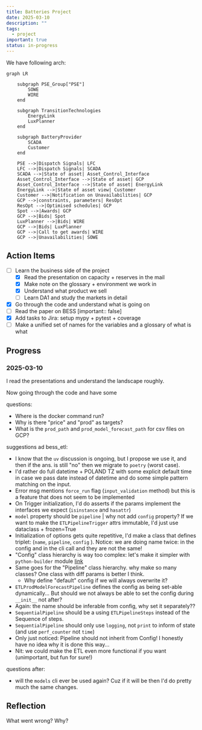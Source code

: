 ```yaml
---
title: Batteries Project
date: 2025-03-10
description: ""
tags:
  - project
important: true
status: in-progress
---
```


We have following arch: 

```mermaid
graph LR

    subgraph PSE_Group["PSE"]
        SOWE
        WIRE
    end

    subgraph TransitionTechnologies
        EnergyLink
        LuxPlanner
    end

    subgraph BatteryProvider
        SCADA
        Customer
    end
  
    PSE -->|Dispatch Signals| LFC
    LFC -->|Dispatch Signals| SCADA
    SCADA -->|State of asset| Asset_Control_Interface
    Asset_Control_Interface -->|State of asset| GCP
    Asset_Control_Interface -->|State of asset| EnergyLink
    EnergyLink -->|State of asset view| Customer
    Customer -->|Notification on Unavailabilities| GCP
    GCP -->|constraints, parameters| ResOpt
    ResOpt -->|Optimised schedules| GCP
    Spot -->|Awards| GCP
    GCP -->|Bids| Spot
    LuxPlanner -->|Bids| WIRE
    GCP -->|Bids| LuxPlanner
    GCP -->|Call to get awards| WIRE
    GCP -->|Unavailabilities| SOWE
```

## Action Items

- [ ] Learn the business side of the project
    - [x] Read the presentation on capacity + reserves in the mail
    - [x] Make note on the glossary + environment we work in
    - [x] Understand what product we sell
    - [ ] Learn DA1 and study the markets in detail
- [x] Go through the code and understand what is going on
- [ ] Read the paper on BESS [important:: false]
- [x] Add tasks to Jira: setup mypy + pytest + coverage
- [ ] Make a unified set of names for the variables and a glossary of what is what

## Progress

### 2025-03-10

I read the presentations and understand the landscape roughly.

Now going through the code and have some

questions:

- Where is the docker command run?
- Why is there "price" and "prod" as targets?
- What is the `prod_path` and `prod_model_forecast_path` for csv files on GCP?

suggestions ad bess_etl:

- I know that the `uv` discussion is ongoing, but I propose we use it, and then if the ans. is still "no" then we migrate to `poetry` (worst case).
- I'd rather do full datetime + POLAND TZ with some explicit default time in case we pass date instead of datetime and do some simple pattern matching on the input.
- Error msg mentions `force_run` flag (`input_validation` method) but this is a feature that does not seem to be implemented
- On Trigger initialization, I'd do asserts if the params implement the interfaces we expect (`isinstance` and `hasattr`)
- `model` property should be `pipeline` | why not add `config` property? If we want to make the `ETLPipelineTrigger` attrs immutable, I'd just use dataclass + frozen=True
- Initialization of options gets quite repetitive, I'd make a class that defines triplet: (`name`, `pipeline`, `config` ). 
    Notice: we are doing name twice: in the config and in the cli call and they are not the same!
- "Config" class hierarchy is way too complex: let's make it simpler with `python-builder` module [link](https://pypi.org/project/python-builder/)
- Same goes for the "Pipeline" class hierarchy. why make so many classes? One class with diff params is better I think. 
    - Why define "default" config if we will always overwrite it?
- `ETLProdModelForecastPipeline` defines the config as being set-able dynamically... But should we not always be able to set the config during `__init__` not after?
- Again: the name should be inferable from config, why set it separately??
- `SequentialPipeline` should be a using `ETLPipelineSteps` instead of the Sequence of steps.
- `SequentialPipeline` should only use `logging`, not `print` to inform of state (and use `perf_counter` not `time`)
- Only just noticed: Pipeline should not inherit from Config! I honestly have no idea why it is done this way...
- Nit: we could make the ETL even more functional if you want (unimportant, but fun for sure!)

questions after:

- will the `models` cli ever be used again? Cuz if it will be then I'd do pretty much the same changes.

## Reflection

What went wrong? Why?
